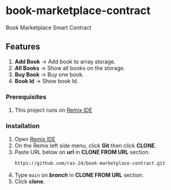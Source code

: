 # book-marketplace-contract
Book Marketplace Smart Contract

## Features
1. **Add Book** -> Add book to array storage.
2. **All Books** -> Show all books on the storage.
3. **Buy Book** -> Buy one book.
4. **Book Id** -> Show book Id.

### Prerequisites
1. This project runs on [Remix IDE](https://remix.ethereum.org)

### Installation
1. Open [Remix IDE](https://remix.ethereum.org)
2. On the Remix left side menu, click **Git** then click **CLONE**.
3. Paste URL below on **url** in **CLONE FROM URL** section.
   ```sh
   https://github.com/ras-24/book-marketplace-contract.git
   ```
4. Type ```main``` on ***branch*** in **CLONE FROM URL** section.
5. Click **clone**.
